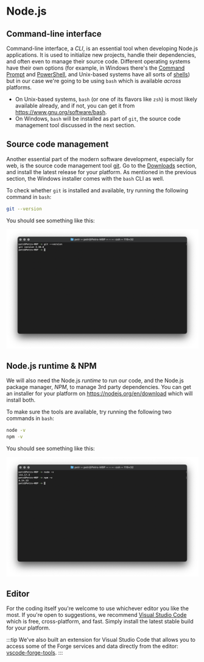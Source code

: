 # Node.js

## Command-line interface

Command-line interface, a _CLI_, is an essential tool when developing Node.js applications.
It is used to initialize new projects, handle their dependencies, and often even to manage their
source code. Different operating systems have their own options (for example, in Windows there's
the [Command Prompt](https://en.wikipedia.org/wiki/Cmd.exe) and [PowerShell](https://en.wikipedia.org/wiki/PowerShell),
and Unix-based systems have all sorts of [shells](https://en.wikipedia.org/wiki/Unix_shell))
but in our case we're going to be using `bash` which is available _across_ platforms.

- On Unix-based systems, `bash` (or one of its flavors like `zsh`) is most likely available
already, and if not, you can get it from https://www.gnu.org/software/bash.
- On Windows, `bash` will be installed as part of `git`, the source code management tool
discussed in the next section.

## Source code management

Another essential part of the modern software development, especially for web, is the source code
management tool [git](https://git-scm.com). Go to the [Downloads](https://git-scm.com/downloads)
section, and install the latest release for your platform. As mentioned in the previous section,
the Windows installer comes with the `bash` CLI as well.

To check whether `git` is installed and available, try running the following command in `bash`:

```bash
git --version
```

You should see something like this:

![Checking git in terminal](git.png)

## Node.js runtime & NPM

We will also need the Node.js _runtime_ to run our code, and the Node.js package manager, _NPM_,
to manage 3rd party dependencies. You can get an installer for your platform on https://nodejs.org/en/download
which will install both.

To make sure the tools are available, try running the following two commands in `bash`:

```bash
node -v
npm -v
```

You should see something like this:

![Checking node in terminal](node.png)

## Editor

For the coding itself you're welcome to use whichever editor you like the most.
If you're open to suggestions, we recommend [Visual Studio Code](https://code.visualstudio.com)
which is free, cross-platform, and fast. Simply install the latest stable build
for your platform.

:::tip
We've also built an extension for Visual Studio Code that allows you to access
some of the Forge services and data directly from the editor:
[vscode-forge-tools](https://marketplace.visualstudio.com/items?itemName=petrbroz.vscode-forge-tools).
:::
